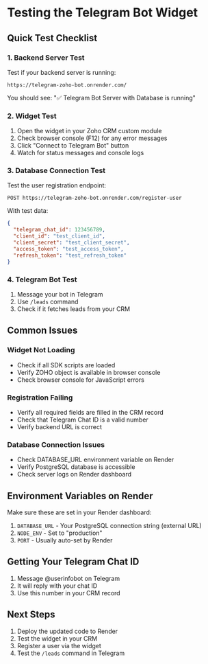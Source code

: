 # Testing the Telegram Bot Widget

## Quick Test Checklist

### 1. Backend Server Test
Test if your backend server is running:
```
https://telegram-zoho-bot.onrender.com/
```
You should see: "✅ Telegram Bot Server with Database is running"

### 2. Widget Test
1. Open the widget in your Zoho CRM custom module
2. Check browser console (F12) for any error messages
3. Click "Connect to Telegram Bot" button
4. Watch for status messages and console logs

### 3. Database Connection Test
Test the user registration endpoint:
```
POST https://telegram-zoho-bot.onrender.com/register-user
```
With test data:
```json
{
  "telegram_chat_id": 123456789,
  "client_id": "test_client_id",
  "client_secret": "test_client_secret",
  "access_token": "test_access_token",
  "refresh_token": "test_refresh_token"
}
```

### 4. Telegram Bot Test
1. Message your bot in Telegram
2. Use `/leads` command
3. Check if it fetches leads from your CRM

## Common Issues

### Widget Not Loading
- Check if all SDK scripts are loaded
- Verify ZOHO object is available in browser console
- Check browser console for JavaScript errors

### Registration Failing
- Verify all required fields are filled in the CRM record
- Check that Telegram Chat ID is a valid number
- Verify backend URL is correct

### Database Connection Issues
- Check DATABASE_URL environment variable on Render
- Verify PostgreSQL database is accessible
- Check server logs on Render dashboard

## Environment Variables on Render

Make sure these are set in your Render dashboard:

1. `DATABASE_URL` - Your PostgreSQL connection string (external URL)
2. `NODE_ENV` - Set to "production"
3. `PORT` - Usually auto-set by Render

## Getting Your Telegram Chat ID

1. Message @userinfobot on Telegram
2. It will reply with your chat ID
3. Use this number in your CRM record

## Next Steps

1. Deploy the updated code to Render
2. Test the widget in your CRM
3. Register a user via the widget
4. Test the `/leads` command in Telegram

